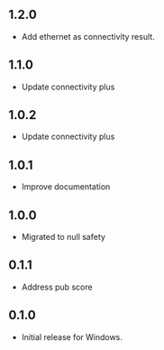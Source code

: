 ## 1.2.0

- Add ethernet as connectivity result.

## 1.1.0

- Update connectivity plus

## 1.0.2

- Update connectivity plus

## 1.0.1

- Improve documentation

## 1.0.0

- Migrated to null safety

## 0.1.1

- Address pub score

## 0.1.0

- Initial release for Windows.
